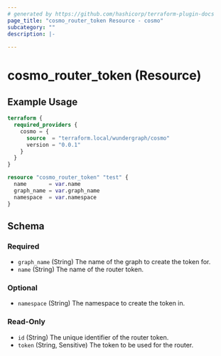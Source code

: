 ```yaml
---
# generated by https://github.com/hashicorp/terraform-plugin-docs
page_title: "cosmo_router_token Resource - cosmo"
subcategory: ""
description: |-
  
---
```


# cosmo_router_token (Resource)



## Example Usage

```terraform
terraform {
  required_providers {
    cosmo = {
      source  = "terraform.local/wundergraph/cosmo"
      version = "0.0.1"
    }
  }
}

resource "cosmo_router_token" "test" {
  name       = var.name
  graph_name = var.graph_name
  namespace  = var.namespace
}
```

<!-- schema generated by tfplugindocs -->
## Schema

### Required

- `graph_name` (String) The name of the graph to create the token for.
- `name` (String) The name of the router token.

### Optional

- `namespace` (String) The namespace to create the token in.

### Read-Only

- `id` (String) The unique identifier of the router token.
- `token` (String, Sensitive) The token to be used for the router.
